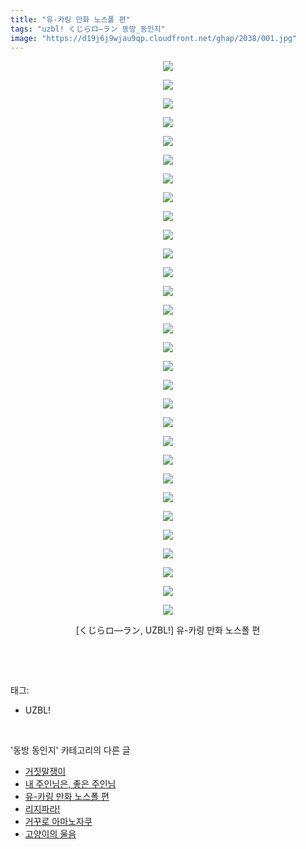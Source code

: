 ```yaml
---
title: "유-카링 만화 노스폴 편"
tags: "uzbl! くじらロ―ラン 동방_동인지"
image: "https://d19j6j9wjau9qp.cloudfront.net/ghap/2038/001.jpg"
---
```

<div class="article">
<p style="text-align: center; clear: none; float: none;"><img src="{{ site.imgserver8 }}/ghap/2038/001.jpg"/></p>
<p style="text-align: center; clear: none; float: none;"><img src="{{ site.imgserver8 }}/ghap/2038/002.jpg"/></p>
<p style="text-align: center; clear: none; float: none;"><img src="{{ site.imgserver8 }}/ghap/2038/003.jpg"/></p>
<p style="text-align: center; clear: none; float: none;"><img src="{{ site.imgserver8 }}/ghap/2038/004.jpg"/></p>
<p style="text-align: center; clear: none; float: none;"><img src="{{ site.imgserver8 }}/ghap/2038/005.jpg"/></p>
<p style="text-align: center; clear: none; float: none;"><img src="{{ site.imgserver8 }}/ghap/2038/006.jpg"/></p>
<p style="text-align: center; clear: none; float: none;"><img src="{{ site.imgserver8 }}/ghap/2038/007.jpg"/></p>
<p style="text-align: center; clear: none; float: none;"><img src="{{ site.imgserver8 }}/ghap/2038/008.jpg"/></p>
<p style="text-align: center; clear: none; float: none;"><img src="{{ site.imgserver8 }}/ghap/2038/009.jpg"/></p>
<p style="text-align: center; clear: none; float: none;"><img src="{{ site.imgserver8 }}/ghap/2038/010.jpg"/></p>
<p style="text-align: center; clear: none; float: none;"><img src="{{ site.imgserver8 }}/ghap/2038/011.jpg"/></p>
<p style="text-align: center; clear: none; float: none;"><img src="{{ site.imgserver8 }}/ghap/2038/012.jpg"/></p>
<p style="text-align: center; clear: none; float: none;"><img src="{{ site.imgserver8 }}/ghap/2038/013.jpg"/></p>
<p style="text-align: center; clear: none; float: none;"><img src="{{ site.imgserver8 }}/ghap/2038/014.jpg"/></p>
<p style="text-align: center; clear: none; float: none;"><img src="{{ site.imgserver8 }}/ghap/2038/015.jpg"/></p>
<p style="text-align: center; clear: none; float: none;"><img src="{{ site.imgserver8 }}/ghap/2038/016.jpg"/></p>
<p style="text-align: center; clear: none; float: none;"><img src="{{ site.imgserver8 }}/ghap/2038/017.jpg"/></p>
<p style="text-align: center; clear: none; float: none;"><img src="{{ site.imgserver8 }}/ghap/2038/018.jpg"/></p>
<p style="text-align: center; clear: none; float: none;"><img src="{{ site.imgserver8 }}/ghap/2038/019.jpg"/></p>
<p style="text-align: center; clear: none; float: none;"><img src="{{ site.imgserver8 }}/ghap/2038/020.jpg"/></p>
<p style="text-align: center; clear: none; float: none;"><img src="{{ site.imgserver8 }}/ghap/2038/021.jpg"/></p>
<p style="text-align: center; clear: none; float: none;"><img src="{{ site.imgserver8 }}/ghap/2038/022.jpg"/></p>
<p style="text-align: center; clear: none; float: none;"><img src="{{ site.imgserver8 }}/ghap/2038/023.jpg"/></p>
<p style="text-align: center; clear: none; float: none;"><img src="{{ site.imgserver8 }}/ghap/2038/024.jpg"/></p>
<p style="text-align: center; clear: none; float: none;"><img src="{{ site.imgserver8 }}/ghap/2038/025.jpg"/></p>
<p style="text-align: center; clear: none; float: none;"><img src="{{ site.imgserver8 }}/ghap/2038/026.jpg"/></p>
<p style="text-align: center; clear: none; float: none;"><img src="{{ site.imgserver8 }}/ghap/2038/027.jpg"/></p>
<p style="text-align: center; clear: none; float: none;"><img src="{{ site.imgserver8 }}/ghap/2038/028.jpg"/></p>
<p style="text-align: center; clear: none; float: none;"><img src="{{ site.imgserver8 }}/ghap/2038/029.jpg"/></p>
<p style="text-align: center; clear: none; float: none;"><img src="{{ site.imgserver8 }}/ghap/2038/030.jpg"/></p>
<p style="text-align: center; clear: none; float: none;">[くじらロ―ラン, UZBL!] 유-카링 만화 노스폴 편</p>
<p><br/></p>
</div><br/>
<div class="tagTrail">
<p>태그: </p>
<ul>
<li>UZBL!</li>
</ul>
</div><br/>
<div class="another">
<p>'동방 동인지' 카테고리의 다른 글</p>
<ul>
<li><a href="/ghap_2040">거짓말쟁이</a></li>
<li><a href="/ghap_2039">내 주인님은, 좋은 주인님</a></li>
<li><a href="/ghap_2038">유-카링 만화 노스폴 편</a></li>
<li><a href="/ghap_2037">리지파라!</a></li>
<li><a href="/ghap_2036">거꾸로 아마노자쿠</a></li>
<li><a href="/ghap_2034">고양이의 울음</a></li>
</ul>
</div><br/>
<div class="cb_module cb_fluid">
<div class="cb_wrt cb_profile">
</div><!-- commentList close -->
</div><br/>
